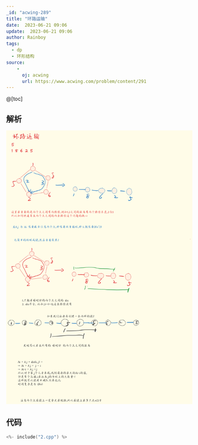 ```yaml
---
_id: "acwing-289"
title: "环路运输"
date:  2023-06-21 09:06
update:  2023-06-21 09:06
author: Rainboy
tags:
  - dp
  - 环形结构
source: 
    - 
      oj: acwing
      url: https://www.acwing.com/problem/content/291
---
```


@[toc]
## 解析

![](./1.png)

## 代码

```c
<%- include("2.cpp") %>
```

